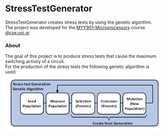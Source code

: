 # StressTestGenerator
 StressTestGenerator creates stress tests by using the genetic algorithm.
 The project was developed for the [MYY901-Microprocessors](https://www.cse.uoi.gr/course/microprocessors/?lang=en) course [@cse.uoi.gr](https://www.cs.uoi.gr/)
 
 ### About
 The goal of this project is to produce stress tests  that cause 
 the maximum switching activity of a circuit.   
 For the production of the stress tests the following genetic algorithm is used:  
 ![Genetic Algorithm](./geneticAlgorithm.png)
